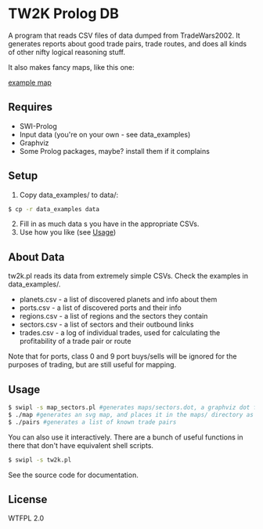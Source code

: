 TW2K Prolog DB
==============
A program that reads CSV files of data dumped from TradeWars2002.  It generates reports about
good trade pairs, trade routes, and does all kinds of other nifty logical reasoning stuff.

It also makes fancy maps, like this one:

[example map](https://raw.githubusercontent.com/nphyx/tw2k-pl/master/example_map.svg?sanitize=true)

Requires
--------
- SWI-Prolog
- Input data (you're on your own - see data_examples)
- Graphviz
- Some Prolog packages, maybe? install them if it complains

Setup
-----
1) Copy data_examples/ to data/:
```sh
$ cp -r data_examples data
```

2) Fill in as much data s you have in the appropriate CSVs.
3) Use how you like (see [Usage](#usage))

About Data
----------
tw2k.pl reads its data from extremely simple CSVs. Check the examples in data_examples/.
- planets.csv - a list of discovered planets and info about them
- ports.csv - a list of discovered ports and their info
- regions.csv - a list of regions and the sectors they contain
- sectors.csv - a list of sectors and their outbound links
- trades.csv - a log of individual trades, used for calculating the profitability of a trade pair or route 

Note that for ports, class 0 and 9 port buys/sells will be ignored for the purposes of trading, but are still useful for mapping.

Usage
-----
```sh
$ swipl -s map_sectors.pl #generates maps/sectors.dot, a graphviz dot file
$ ./map #generates an svg map, and places it in the maps/ directory as sectors.svg
$ ./pairs #generates a list of known trade pairs
```

You can also use it interactively. There are a bunch of useful functions in there
that don't have equivalent shell scripts.
```sh
$ swipl -s tw2k.pl
```

See the source code for documentation.

License
-------
WTFPL 2.0
